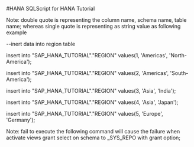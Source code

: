 #HANA SQLScript for HANA Tutorial

Note: double quote is representing the column name, schema name, table name;
      whereas single quote is representing as string value as following example

--inert data into region table

insert into "SAP_HANA_TUTORIAL"."REGION" values(1, 'Americas', 'North-America');

insert into "SAP_HANA_TUTORIAL"."REGION" values(2, 'Americas', 'South-America');

insert into "SAP_HANA_TUTORIAL"."REGION" values(3, 'Asia', 'India');

insert into "SAP_HANA_TUTORIAL"."REGION" values(4, 'Asia', 'Japan');

insert into "SAP_HANA_TUTORIAL"."REGION" values(5, 'Europe', 'Germany');   


Note: fail to execute the following command will cause the failure when activate views
grant select on schema <your schema> to _SYS_REPO with grant option;   

